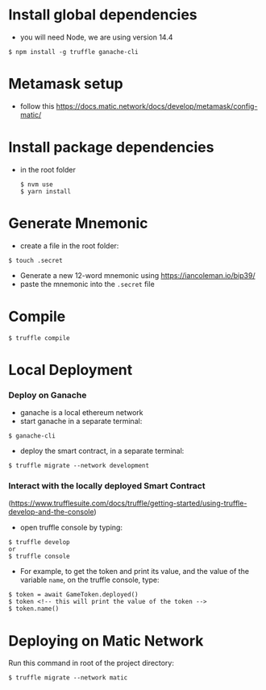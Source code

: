# Install global dependencies
- you will need Node, we are using version 14.4
```
$ npm install -g truffle ganache-cli
```

# Metamask setup
- follow this https://docs.matic.network/docs/develop/metamask/config-matic/


# Install package dependencies
- in the root folder
  ```
  $ nvm use
  $ yarn install
  ```

# Generate Mnemonic
- create a file in the root folder: 

```
$ touch .secret
```

- Generate a new 12-word mnemonic using https://iancoleman.io/bip39/
- paste the mnemonic into the `.secret` file
  
# Compile
```
$ truffle compile
```

# Local Deployment

  ### Deploy on Ganache 
  - ganache is a local ethereum network
  - start ganache in a separate terminal: 
  
  ```
  $ ganache-cli
  ```

  - deploy the smart contract, in a separate terminal:
  ```
  $ truffle migrate --network development
  ```

  ### Interact with the locally deployed Smart Contract
  (https://www.trufflesuite.com/docs/truffle/getting-started/using-truffle-develop-and-the-console)
  - open truffle console by typing:
  
  ```
  $ truffle develop
  or 
  $ truffle console
  ```

  - For example, to get the token and print its value, and the value of the variable `name`, on the truffle console, type: 
  ```
  $ token = await GameToken.deployed()
  $ token <!-- this will print the value of the token -->
  $ token.name()
  ```



# Deploying on Matic Network
Run this command in root of the project directory:
```
$ truffle migrate --network matic
```
